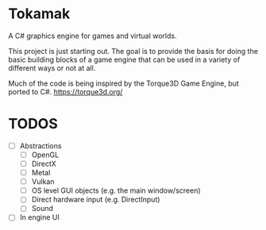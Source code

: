 # Tokamak
A C# graphics engine for games and virtual worlds.

This project is just starting out.  The goal is to provide the basis for doing the basic building blocks of a game engine that can be used in a variety of different ways or not at all.

Much of the code is being inspired by the Torque3D Game Engine, but ported to C#.
https://torque3d.org/

# TODOS
- [ ] Abstractions
  - [ ] OpenGL
  - [ ] DirectX
  - [ ] Metal
  - [ ] Vulkan
  - [ ] OS level GUI objects (e.g. the main window/screen)
  - [ ] Direct hardware input (e.g. DirectInput)
  - [ ] Sound
- [ ] In engine UI
